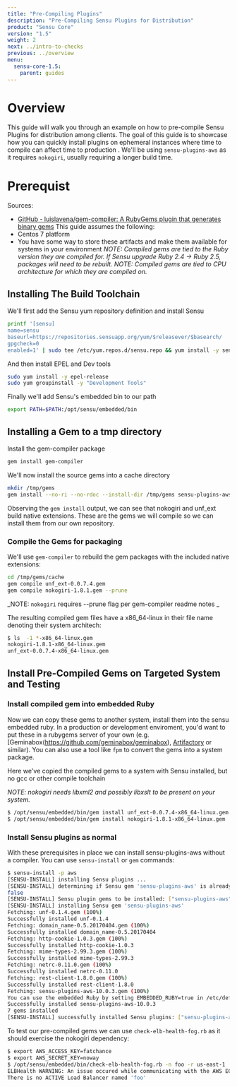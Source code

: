 ```yaml
---
title: "Pre-Compiling Plugins"
description: "Pre-Compiling Sensu Plugins for Distribution"
product: "Sensu Core"
version: "1.5"
weight: 2
next: ../intro-to-checks
previous: ../overview
menu:
  sensu-core-1.5:
    parent: guides
---
```


# Overview

This guide will walk you through an example on how to pre-compile Sensu Plugins for distribution among clients.
The goal of this guide is to showcase how you can quickly install plugins on ephemeral instances where time to compile can affect time to production  .
We'll be using `sensu-plugins-aws` as it requires `nokogiri`,  usually requiring a longer build time.

# Prerequist

Sources:
* [GitHub - luislavena/gem-compiler: A RubyGems plugin that generates binary gems](https://github.com/luislavena/gem-compiler)
This guide assumes the following:
* Centos 7 platform
* You have some way to store these artifacts and make them available for systems in your environment
_NOTE: Compiled gems are tied to the Ruby version they are compiled for. If Sensu upgrade Ruby 2.4 -> Ruby 2.5, packages will need to be rebuilt._
_NOTE: Compiled gems are tied to CPU architecture for which they are compiled on._

## Installing The Build Toolchain

We'll first add the Sensu yum repository definition and install Sensu

```bash
printf '[sensu]
name=sensu
baseurl=https://repositories.sensuapp.org/yum/$releasever/$basearch/
gpgcheck=0
enabled=1' | sudo tee /etc/yum.repos.d/sensu.repo && yum install -y sensu
```

And then install EPEL and Dev tools

```bash
sudo yum install -y epel-release
sudo yum groupinstall -y "Development Tools"
```

Finally we'll add Sensu's embedded bin to our path

```bash
export PATH=$PATH:/opt/sensu/embedded/bin
```

## Installing a Gem to a tmp directory

Install the gem-compiler package

```bash
gem install gem-compiler
```

We'll now install the source gems into a cache directory

```bash
mkdir /tmp/gems
gem install --no-ri --no-rdoc --install-dir /tmp/gems sensu-plugins-aws
```

Observing the `gem install` output, we can see that nokogiri and unf_ext build native extensions.
These are the gems we will compile so we can install them from our own repository.

### Compile the Gems for packaging

We'll use `gem-compiler` to rebuild the gem packages with the included native extensions:

```bash
cd /tmp/gems/cache
gem compile unf_ext-0.0.7.4.gem
gem compile nokogiri-1.8.1.gem --prune
```

_NOTE: `nokogiri` requires --prune flag per gem-compiler readme notes _

The resulting compiled gem files have a x86_64-linux in their file name denoting their system architech:

```bash
$ ls  -1 *-x86_64-linux.gem
nokogiri-1.8.1-x86_64-linux.gem
unf_ext-0.0.7.4-x86_64-linux.gem
```

## Install Pre-Compiled Gems on Targeted System and Testing

### Install compiled gem into embedded Ruby
Now we can copy these gems to another system, install them into the sensu embedded ruby. 
In a production or development enviroment, you'd want to put these in a rubygems server of your own (e.g. [Geminabox(https://github.com/geminabox/geminabox), [Artifactory](https://jfrog.com/artifactory/) or similar). You can also use a tool like `fpm` to convert the gems into a system package.

Here we've copied the compiled gems to a system with Sensu installed, but no gcc or other compile toolchain

 _NOTE: nokogiri needs libxml2 and possibly libxslt to be present on your system._


```bash
$ /opt/sensu/embedded/bin/gem install unf_ext-0.0.7.4-x86_64-linux.gem
$ /opt/sensu/embedded/bin/gem install nokogiri-1.8.1-x86_64-linux.gem
```

### Install Sensu plugins as normal
With these prerequisites in place we can install sensu-plugins-aws without a compiler. You can use `sensu-install` or `gem` commands:

```bash
$ sensu-install -p aws
[SENSU-INSTALL] installing Sensu plugins ...
[SENSU-INSTALL] determining if Sensu gem 'sensu-plugins-aws' is already installed ...
false
[SENSU-INSTALL] Sensu plugin gems to be installed: ["sensu-plugins-aws"]
[SENSU-INSTALL] installing Sensu gem 'sensu-plugins-aws'
Fetching: unf-0.1.4.gem (100%)
Successfully installed unf-0.1.4
Fetching: domain_name-0.5.20170404.gem (100%)
Successfully installed domain_name-0.5.20170404
Fetching: http-cookie-1.0.3.gem (100%)
Successfully installed http-cookie-1.0.3
Fetching: mime-types-2.99.3.gem (100%)
Successfully installed mime-types-2.99.3
Fetching: netrc-0.11.0.gem (100%)
Successfully installed netrc-0.11.0
Fetching: rest-client-1.8.0.gem (100%)
Successfully installed rest-client-1.8.0
Fetching: sensu-plugins-aws-10.0.3.gem (100%)
You can use the embedded Ruby by setting EMBEDDED_RUBY=true in /etc/default/sensu
Successfully installed sensu-plugins-aws-10.0.3
7 gems installed
[SENSU-INSTALL] successfully installed Sensu plugins: ["sensu-plugins-aws"]  
```

To test our pre-compiled gems we can use `check-elb-health-fog.rb` as it should exercise the nokogiri dependency:

```bash
$ export AWS_ACCESS_KEY=fatchance
$ export AWS_SECRET_KEY=noway
$ /opt/sensu/embedded/bin/check-elb-health-fog.rb -n foo -r us-east-1
ELBHealth WARNING: An issue occured while communicating with the AWS EC2 API: 
There is no ACTIVE Load Balancer named 'foo' 
```
